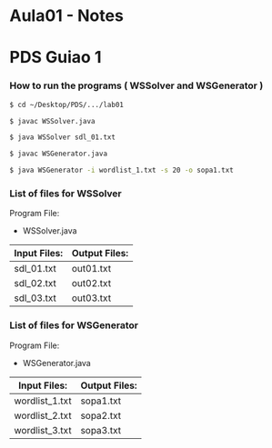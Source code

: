# Aula01 - Notes

<h1>PDS Guiao 1</h1>



<h3>How to run the programs ( WSSolver and WSGenerator )</h3>

```bash
$ cd ~/Desktop/PDS/.../lab01
```

```bash
$ javac WSSolver.java

$ java WSSolver sdl_01.txt
```

```bash
$ javac WSGenerator.java

$ java WSGenerator -i wordlist_1.txt -s 20 -o sopa1.txt
```



<h3>List of files for WSSolver</h3>

Program File:

* WSSolver.java

| Input Files: | Output Files: |
| ------------ | ------------- |
| sdl_01.txt   | out01.txt     |
| sdl_02.txt   | out02.txt     |
| sdl_03.txt   | out03.txt     |




<h3>List of files for WSGenerator</h3>

Program File:

* WSGenerator.java					

| Input Files:   | Output Files: |
| -------------- | ------------- |
| wordlist_1.txt | sopa1.txt     |
| wordlist_2.txt | sopa2.txt     |
| wordlist_3.txt | sopa3.txt     |